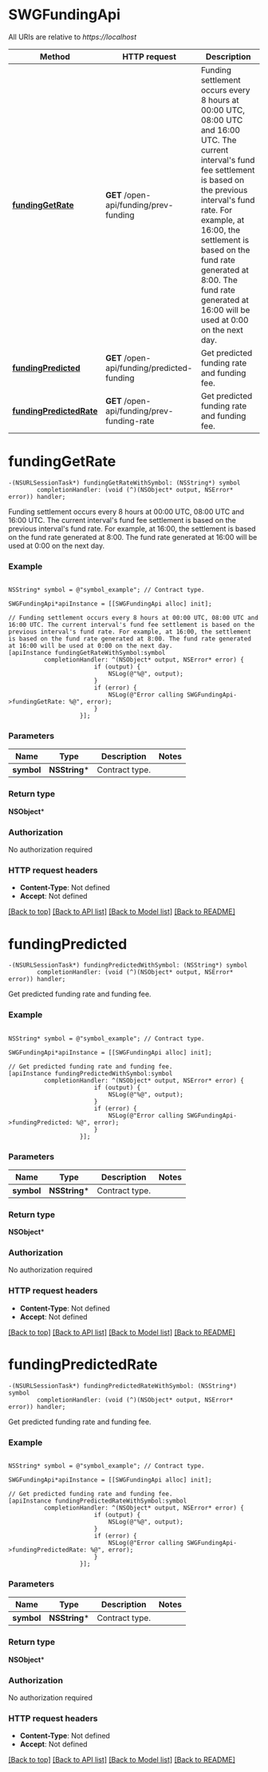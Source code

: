 # SWGFundingApi

All URIs are relative to *https://localhost*

Method | HTTP request | Description
------------- | ------------- | -------------
[**fundingGetRate**](SWGFundingApi.md#fundinggetrate) | **GET** /open-api/funding/prev-funding | Funding settlement occurs every 8 hours at 00:00 UTC, 08:00 UTC and 16:00 UTC. The current interval&#39;s fund fee settlement is based on the previous interval&#39;s fund rate. For example, at 16:00, the settlement is based on the fund rate generated at 8:00. The fund rate generated at 16:00 will be used at 0:00 on the next day.
[**fundingPredicted**](SWGFundingApi.md#fundingpredicted) | **GET** /open-api/funding/predicted-funding | Get predicted funding rate and funding fee.
[**fundingPredictedRate**](SWGFundingApi.md#fundingpredictedrate) | **GET** /open-api/funding/prev-funding-rate | Get predicted funding rate and funding fee.


# **fundingGetRate**
```objc
-(NSURLSessionTask*) fundingGetRateWithSymbol: (NSString*) symbol
        completionHandler: (void (^)(NSObject* output, NSError* error)) handler;
```

Funding settlement occurs every 8 hours at 00:00 UTC, 08:00 UTC and 16:00 UTC. The current interval's fund fee settlement is based on the previous interval's fund rate. For example, at 16:00, the settlement is based on the fund rate generated at 8:00. The fund rate generated at 16:00 will be used at 0:00 on the next day.

### Example 
```objc

NSString* symbol = @"symbol_example"; // Contract type.

SWGFundingApi*apiInstance = [[SWGFundingApi alloc] init];

// Funding settlement occurs every 8 hours at 00:00 UTC, 08:00 UTC and 16:00 UTC. The current interval's fund fee settlement is based on the previous interval's fund rate. For example, at 16:00, the settlement is based on the fund rate generated at 8:00. The fund rate generated at 16:00 will be used at 0:00 on the next day.
[apiInstance fundingGetRateWithSymbol:symbol
          completionHandler: ^(NSObject* output, NSError* error) {
                        if (output) {
                            NSLog(@"%@", output);
                        }
                        if (error) {
                            NSLog(@"Error calling SWGFundingApi->fundingGetRate: %@", error);
                        }
                    }];
```

### Parameters

Name | Type | Description  | Notes
------------- | ------------- | ------------- | -------------
 **symbol** | **NSString***| Contract type. | 

### Return type

**NSObject***

### Authorization

No authorization required

### HTTP request headers

 - **Content-Type**: Not defined
 - **Accept**: Not defined

[[Back to top]](#) [[Back to API list]](../README.md#documentation-for-api-endpoints) [[Back to Model list]](../README.md#documentation-for-models) [[Back to README]](../README.md)

# **fundingPredicted**
```objc
-(NSURLSessionTask*) fundingPredictedWithSymbol: (NSString*) symbol
        completionHandler: (void (^)(NSObject* output, NSError* error)) handler;
```

Get predicted funding rate and funding fee.

### Example 
```objc

NSString* symbol = @"symbol_example"; // Contract type.

SWGFundingApi*apiInstance = [[SWGFundingApi alloc] init];

// Get predicted funding rate and funding fee.
[apiInstance fundingPredictedWithSymbol:symbol
          completionHandler: ^(NSObject* output, NSError* error) {
                        if (output) {
                            NSLog(@"%@", output);
                        }
                        if (error) {
                            NSLog(@"Error calling SWGFundingApi->fundingPredicted: %@", error);
                        }
                    }];
```

### Parameters

Name | Type | Description  | Notes
------------- | ------------- | ------------- | -------------
 **symbol** | **NSString***| Contract type. | 

### Return type

**NSObject***

### Authorization

No authorization required

### HTTP request headers

 - **Content-Type**: Not defined
 - **Accept**: Not defined

[[Back to top]](#) [[Back to API list]](../README.md#documentation-for-api-endpoints) [[Back to Model list]](../README.md#documentation-for-models) [[Back to README]](../README.md)

# **fundingPredictedRate**
```objc
-(NSURLSessionTask*) fundingPredictedRateWithSymbol: (NSString*) symbol
        completionHandler: (void (^)(NSObject* output, NSError* error)) handler;
```

Get predicted funding rate and funding fee.

### Example 
```objc

NSString* symbol = @"symbol_example"; // Contract type.

SWGFundingApi*apiInstance = [[SWGFundingApi alloc] init];

// Get predicted funding rate and funding fee.
[apiInstance fundingPredictedRateWithSymbol:symbol
          completionHandler: ^(NSObject* output, NSError* error) {
                        if (output) {
                            NSLog(@"%@", output);
                        }
                        if (error) {
                            NSLog(@"Error calling SWGFundingApi->fundingPredictedRate: %@", error);
                        }
                    }];
```

### Parameters

Name | Type | Description  | Notes
------------- | ------------- | ------------- | -------------
 **symbol** | **NSString***| Contract type. | 

### Return type

**NSObject***

### Authorization

No authorization required

### HTTP request headers

 - **Content-Type**: Not defined
 - **Accept**: Not defined

[[Back to top]](#) [[Back to API list]](../README.md#documentation-for-api-endpoints) [[Back to Model list]](../README.md#documentation-for-models) [[Back to README]](../README.md)

